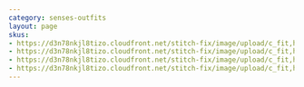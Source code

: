```yaml
---
category: senses-outfits
layout: page
skus:
- https://d3n78nkjl8tizo.cloudfront.net/stitch-fix/image/upload/c_fit,h_720,w_862/v1692082820/ehq5p1c1ey9fv9zgomda.jpg
- https://d3n78nkjl8tizo.cloudfront.net/stitch-fix/image/upload/c_fit,h_720,w_862/v1650659849/euxlrj8nhcggfgfmlijg.jpg
- https://d3n78nkjl8tizo.cloudfront.net/stitch-fix/image/upload/c_fit,h_720,w_862/v1640732950/lxmjwrghxuyokdhlrqfg.jpg
- https://d3n78nkjl8tizo.cloudfront.net/stitch-fix/image/upload/c_fit,h_720,w_862/v1656449152/bikznwmucn9picgrtmds.jpg
---
```



